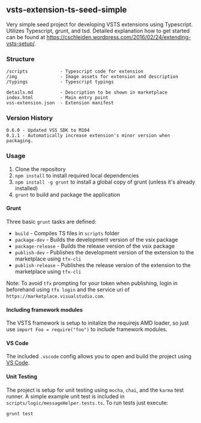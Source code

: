 ## vsts-extension-ts-seed-simple ##

Very simple seed project for developing VSTS extensions using Typescript. Utilizes Typescript, grunt, and tsd. Detailed explanation how to get started can be found at https://cschleiden.wordpress.com/2016/02/24/extending-vsts-setup/.

### Structure ###

```
/scripts            - Typescript code for extension
/img                - Image assets for extension and description
/typings            - Typescript typings

details.md          - Description to be shown in marketplace   
index.html          - Main entry point
vss-extension.json  - Extension manifest
```

### Version History ###

```
0.6.0 - Updated VSS SDK to M104
0.1.1 - Automatically increase extension's minor version when packaging.
```

### Usage ###

1. Clone the repository
1. `npm install` to install required local dependencies
2. `npm install -g grunt` to install a global copy of grunt (unless it's already installed)
2. `grunt` to build and package the application

#### Grunt ####

Three basic `grunt` tasks are defined:

* `build` - Compiles TS files in `scripts` folder
* `package-dev` - Builds the development version of the vsix package
* `package-release` - Builds the release version of the vsix package
* `publish-dev` - Publishes the development version of the extension to the marketplace using `tfx-cli`
* `publish-release` - Publishes the release version of the extension to the marketplace using `tfx-cli`

Note: To avoid `tfx` prompting for your token when publishing, login in beforehand using `tfx login` and the service uri of ` https://marketplace.visualstudio.com`.

#### Including framework modules ####

The VSTS framework is setup to initalize the requirejs AMD loader, so just use `import Foo = require("foo")` to include framework modules.

#### VS Code ####

The included `.vscode` config allows you to open and build the project using [VS Code](https://code.visualstudio.com/).

#### Unit Testing ####

The project is setup for unit testing using `mocha`, `chai`, and the `karma` test runner. A simple example unit test is included in `scripts/logic/messageHelper.tests.ts`. To run tests just execute:

```
grunt test
```
